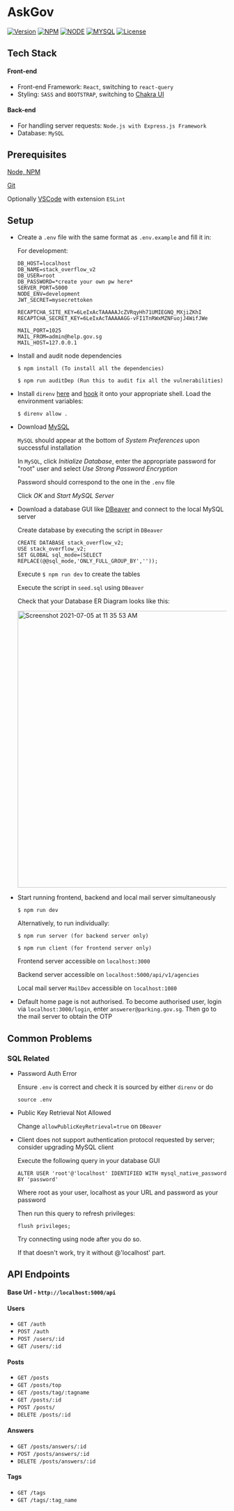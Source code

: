 # AskGov

[![Version](https://img.shields.io/static/v1?label=version&message=2.0.0&color=blue)](https://shields.io/)
[![NPM](https://img.shields.io/static/v1?label=npm&message=6.8.5&color=blue)](https://shields.io/)
[![NODE](https://img.shields.io/static/v1?label=node&message=12.18.0&color=success)](https://shields.io/)
[![MYSQL](https://img.shields.io/static/v1?label=mysql&message=8.0.10&color=blueviolet)](https://shields.io/)
[![License](https://img.shields.io/badge/license-MIT-green.svg)](https://shields.io/)

## Tech Stack

#### Front-end

- Front-end Framework: `React`, switching to `react-query`
- Styling: `SASS` and `BOOTSTRAP`, switching to [Chakra UI](https://chakra-ui.com/)

#### Back-end

- For handling server requests: `Node.js with Express.js Framework`
- Database: `MySQL`
  
## Prerequisites
[Node, NPM](https://docs.npmjs.com/downloading-and-installing-node-js-and-npm)

[Git](https://git-scm.com/download/mac)

Optionally [VSCode](https://code.visualstudio.com/) with extension `ESLint`

## Setup

* Create a `.env` file with the same format as `.env.example` and fill it in:

  For development:
  ```
  DB_HOST=localhost
  DB_NAME=stack_overflow_v2 
  DB_USER=root
  DB_PASSWORD=*create your own pw here*
  SERVER_PORT=5000
  NODE_ENV=development
  JWT_SECRET=mysecrettoken

  RECAPTCHA_SITE_KEY=6LeIxAcTAAAAAJcZVRqyHh71UMIEGNQ_MXjiZKhI
  RECAPTCHA_SECRET_KEY=6LeIxAcTAAAAAGG-vFI1TnRWxMZNFuojJ4WifJWe

  MAIL_PORT=1025
  MAIL_FROM=admin@help.gov.sg
  MAIL_HOST=127.0.0.1
  ```

* Install and audit node dependencies

  ```
  $ npm install (To install all the dependencies)

  $ npm run auditDep (Run this to audit fix all the vulnerabilities)
  ```

* Install `direnv` [here](https://github.com/direnv/direnv/blob/master/docs/installation.md) and [hook](https://github.com/direnv/direnv/blob/master/docs/hook.md) it onto your appropriate shell. Load the environment variables:

  ```
  $ direnv allow .
  ```
* Download [MySQL](https://dev.mysql.com/downloads/mysql/)

  `MySQL` should appear at the bottom of _System Preferences_ upon successful installation

  In `MySQL`, click _Initialize Database_, enter the appropriate password for "root" user and select _Use Strong Password Encryption_
    
  Password should correspond to the one in the `.env` file

  Click _OK_ and _Start MySQL Server_

* Download a database GUI like [DBeaver](https://dbeaver.io/download/) and connect to the local MySQL server

  Create database by executing the script in `DBeaver`
  ```
  CREATE DATABASE stack_overflow_v2;
  USE stack_overflow_v2;
  SET GLOBAL sql_mode=(SELECT REPLACE(@@sql_mode,'ONLY_FULL_GROUP_BY',''));
  ```
  Execute `$ npm run dev` to create the tables
  
  Execute the script in `seed.sql` using `DBeaver`

  Check that your Database ER Diagram looks like this:
  
  <img width="635" alt="Screenshot 2021-07-05 at 11 35 53 AM" src="https://user-images.githubusercontent.com/20250559/124414373-3258c780-dd85-11eb-9312-faf4bba096a8.png">

  
* Start running frontend, backend and local mail server simultaneously

  ```
  $ npm run dev
  ```

  Alternatively, to run individually:

  ```
  $ npm run server (for backend server only)

  $ npm run client (for frontend server only)
  ```
  
  Frontend server accessible on `localhost:3000`
  
  Backend server accessible on `localhost:5000/api/v1/agencies`
  
  Local mail server `MailDev` accessible on `localhost:1080`

* Default home page is not authorised. To become authorised user, login via `localhost:3000/login`, enter `answerer@parking.gov.sg`. Then go to the mail server to obtain the OTP


## Common Problems

### SQL Related
- Password Auth Error
  
  Ensure `.env` is correct and check it is sourced by either `direnv` or do
  ```
  source .env
  ```
- Public Key Retrieval Not Allowed

  Change `allowPublicKeyRetrieval=true` on `DBeaver`

- Client does not support authentication protocol requested by server; consider upgrading MySQL client

  Execute the following query in your database GUI

  ```
  ALTER USER 'root'@'localhost' IDENTIFIED WITH mysql_native_password BY 'password'
  ```

  Where root as your user, localhost as your URL and password as your password

  Then run this query to refresh privileges:

  ```
  flush privileges;
  ```

  Try connecting using node after you do so.

  If that doesn't work, try it without @'localhost' part.

## API Endpoints

#### Base Url - `http://localhost:5000/api`

#### Users

- `GET /auth`
- `POST /auth`
- `POST /users/:id`
- `GET /users/:id`

#### Posts

- `GET /posts`
- `GET /posts/top`
- `GET /posts/tag/:tagname`
- `GET /posts/:id`
- `POST /posts/`
- `DELETE /posts/:id`

#### Answers

- `GET /posts/answers/:id`
- `POST /posts/answers/:id`
- `DELETE /posts/answers/:id`

#### Tags

- `GET /tags`
- `GET /tags/:tag_name`
